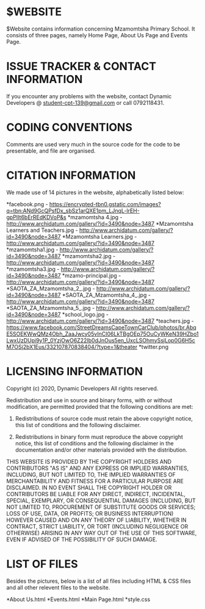 $WEBSITE
========

$Website contains information concerning Mzamomtsha Primary School. It consists of three pages, namely Home Page, About Us Page and Events Page.

ISSUE TRACKER & CONTACT INFORMATION
===================================

If you encounter any problems with the website, contact Dynamic Developers @ student-cpt-139@gmail.com or call 0792118431.

CODING CONVENTIONS
==================

Comments are used very much in the source code for the code to be presentable, and file are organised.

CITATION INFORMATION
====================

We made use of 14 pictures in the website, alphabetically listed below:

*facebook.png - https://encrypted-tbn0.gstatic.com/images?q=tbn:ANd9GcQPsfDx_sbSz1arQXE1pm_LJnqL-lrEH-gpPIIt6bErREdKDVoP&s
*mzamomtsha 4.jpg - http://www.archidatum.com/gallery/?id=3490&node=3487
*Mzamomtsha Learners and Teachers.jpg - http://www.archidatum.com/gallery/?id=3490&node=3487
*Mzamomtsha Learners.jpg - http://www.archidatum.com/gallery/?id=3490&node=3487
*mzamomtsha1.jpg - http://www.archidatum.com/gallery/?id=3490&node=3487
*mzamomtsha2.jpg - http://www.archidatum.com/gallery/?id=3490&node=3487
*mzamomtsha3.jpg - http://www.archidatum.com/gallery/?id=3490&node=3487
*mzamo-principal.jpg - http://www.archidatum.com/gallery/?id=3490&node=3487
*SAOTA_ZA_Mzamomtsha_2_.jpg - http://www.archidatum.com/gallery/?id=3490&node=3487
*SAOTA_ZA_Mzamomtsha_4_.jpg - http://www.archidatum.com/gallery/?id=3490&node=3487
*SAOTA_ZA_Mzamomtsha_5_.jpg - http://www.archidatum.com/gallery/?id=3490&node=3487
*school_logo.jpg - http://www.archidatum.com/gallery/?id=3490&node=3487
*teachers.jpg - https://www.facebook.com/StreetDreamsCapeTownCarClub/photos/br.AbqE5SOEKWwQMz4Obh_ZaaJwcy05vInCI06LkTBgOEp75OuCyWKeN39HZbo1LwxUzDUpi9y1P_0YzjOwO6Z22Ib0dJnOus5en_UxcLSOhmySsjLop0G6H5cM7OSj2bX1Eus/332107870838404/?type=1&theater
*twitter.png

LICENSING INFORMATION
=====================

Copyright (c) 2020, Dynamic Developers
All rights reserved.

Redistribution and use in source and binary forms, with or without
modification, are permitted provided that the following conditions are met:

1. Redistributions of source code must retain the above copyright notice, this
   list of conditions and the following disclaimer.

2. Redistributions in binary form must reproduce the above copyright notice,
   this list of conditions and the following disclaimer in the documentation
   and/or other materials provided with the distribution.

THIS WEBSITE IS PROVIDED BY THE COPYRIGHT HOLDERS AND CONTRIBUTORS "AS IS"
AND ANY EXPRESS OR IMPLIED WARRANTIES, INCLUDING, BUT NOT LIMITED TO, THE
IMPLIED WARRANTIES OF MERCHANTABILITY AND FITNESS FOR A PARTICULAR PURPOSE ARE
DISCLAIMED. IN NO EVENT SHALL THE COPYRIGHT HOLDER OR CONTRIBUTORS BE LIABLE
FOR ANY DIRECT, INDIRECT, INCIDENTAL, SPECIAL, EXEMPLARY, OR CONSEQUENTIAL
DAMAGES (INCLUDING, BUT NOT LIMITED TO, PROCUREMENT OF SUBSTITUTE GOODS OR
SERVICES; LOSS OF USE, DATA, OR PROFITS; OR BUSINESS INTERRUPTION) HOWEVER
CAUSED AND ON ANY THEORY OF LIABILITY, WHETHER IN CONTRACT, STRICT LIABILITY,
OR TORT (INCLUDING NEGLIGENCE OR OTHERWISE) ARISING IN ANY WAY OUT OF THE USE
OF THIS SOFTWARE, EVEN IF ADVISED OF THE POSSIBILITY OF SUCH DAMAGE.

LIST OF FILES
=============

Besides the pictures, below is a list of all files including HTML & CSS files and all other relevent files to the website.

*About Us.html
*Events.html
*Main Page.html
*style.css
 